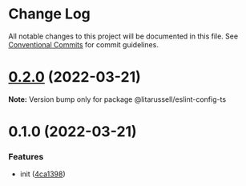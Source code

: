 # Change Log

All notable changes to this project will be documented in this file.
See [Conventional Commits](https://conventionalcommits.org) for commit guidelines.

# [0.2.0](https://github.com/litarussell/eslint-config/compare/v0.1.0...v0.2.0) (2022-03-21)

**Note:** Version bump only for package @litarussell/eslint-config-ts





# 0.1.0 (2022-03-21)


### Features

* init ([4ca1398](https://github.com/litarussell/eslint-config/commit/4ca13985cde6fd7cef470c1ea3eada91342a9ff8))
